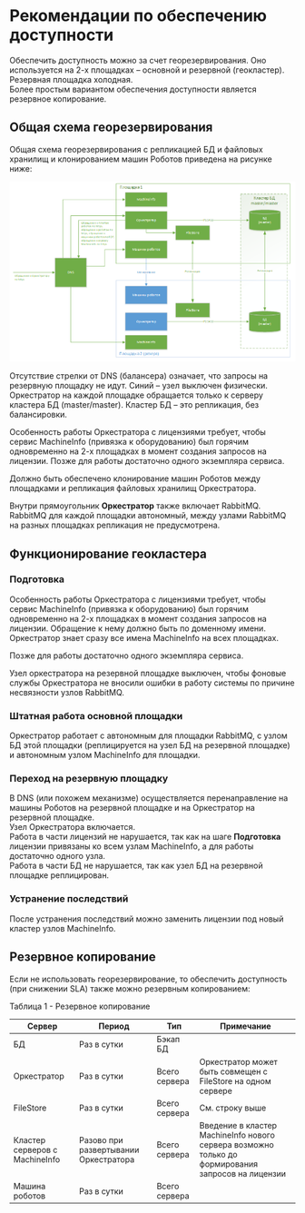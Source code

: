 # Рекомендации по обеспечению доступности

Обеспечить доступность можно за счет георезервирования. Оно используется на 2-х площадках – основной и резервной (геокластер). 
Резервная площадка холодная.\
Более простым вариантом обеспечения доступности является резервное копирование.

## Общая схема георезервирования

Общая схема георезервирования с репликацией БД и файловых хранилищ и клонированием машин Роботов приведена на рисунке ниже:

![](../../../orchestrator-new/resources/admin/admin-accessibility-georedundancy-schema.png)

Отсутствие стрелки от DNS (балансера) означает, что запросы на резервную площадку не идут. Синий – узел выключен физически. 
Оркестратор на каждой площадке обращается только к серверу кластера БД (master/master). Кластер БД – это репликация, без балансировки.

Особенность работы Оркестратора с лицензиями требует, чтобы сервис MachineInfo (привязка к оборудованию) был горячим одновременно на 2-х площадках 
в момент создания запросов на лицензии. Позже для работы достаточно одного экземпляра сервиса.

Должно быть обеспечено клонирование машин Роботов между площадками и репликация файловых хранилищ Оркестратора.

Внутри прямоугольник **Оркестратор** также включает RabbitMQ. RabbitMQ для каждой площадки автономный, между узлами RabbitMQ на разных площадках 
репликация не предусмотрена.

## Функционирование геокластера
### Подготовка
Особенность работы Оркестратора с лицензиями требует, чтобы сервис MachineInfo (привязка к оборудованию) был горячим одновременно на 2-х площадках 
в момент создания запросов на лицензии. Обращение к нему должно быть по доменному имени. Оркестратор знает сразу все имена MachineInfo на всех 
площадках.

Позже для работы достаточно одного экземпляра сервиса.

Узел оркестратора на резервной площадке выключен, чтобы фоновые службы Оркестратора не вносили ошибки в работу системы по причине несвязности узлов RabbitMQ.

###  Штатная работа основной площадки
Оркестратор работает с автономным для площадки RabbitMQ, с узлом БД этой площадки (реплицируется на узел БД на резервной площадке) и автономным 
узлом MachineInfo для площадки.

###  Переход на резервную площадку
В DNS (или похожем механизме) осуществляется перенаправление на машины Роботов на резервной площадке и на Оркестратор на резервной площадке.\
Узел Оркестратора включается.\
Работа в части лицензий не нарушается, так как на шаге **Подготовка** лицензии привязаны ко всем узлам MachineInfo, а для работы достаточно одного 
узла.\
Работа в части БД не нарушается, так как узел БД на резервной площадке реплицирован.

###  Устранение последствий
После устранения последствий можно заменить лицензии под новый кластер узлов MachineInfo.

## Резервное копирование
Если не использовать георезервирование, то обеспечить доступность (при снижении SLA) также можно резервным копированием: 

Таблица 1 - Резервное копирование

| Сервер   | Период | Тип      | Примечание  |
| -------- | ------------- | -------- | ----------- |
| БД       | Раз в сутки   | Бэкап БД |             |
| Оркестратор | Раз в сутки | Всего сервера | Оркестратор может быть совмещен с FileStore на одном сервере |
| FileStore | Раз в сутки | Всего сервера   | См. строку выше |
| Кластер серверов с MachineInfo | Разово при развертывании Оркестратора | Всего сервера | Введение в кластер MachineInfo нового сервера возможно только до формирования запросов на лицензии |
| Машина роботов | Раз в сутки | Всего сервера |    |